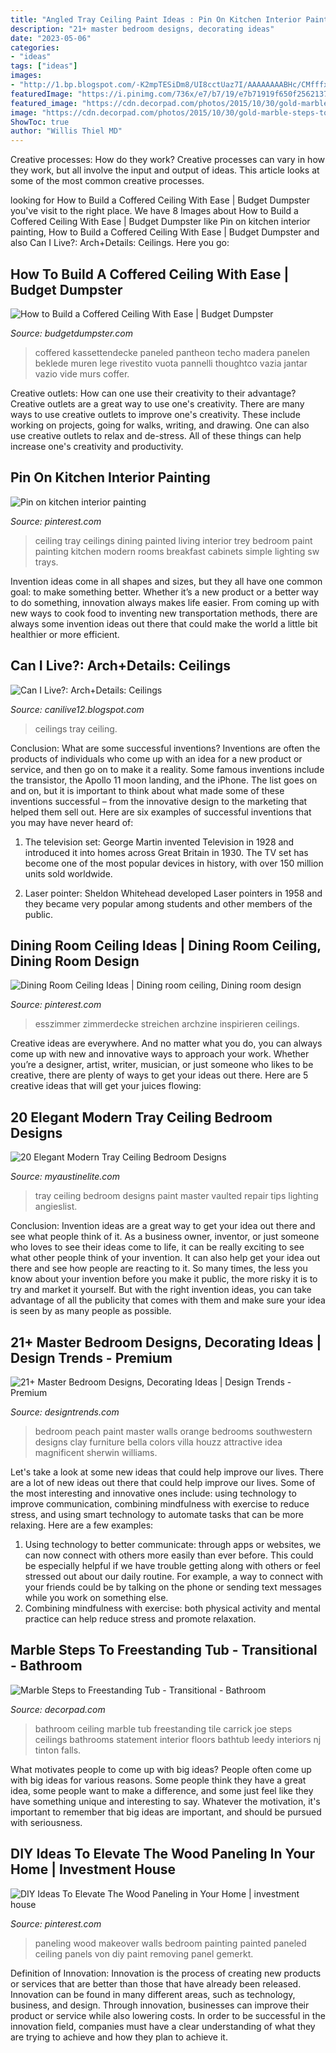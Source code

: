 ```yaml
---
title: "Angled Tray Ceiling Paint Ideas : Pin On Kitchen Interior Painting"
description: "21+ master bedroom designs, decorating ideas"
date: "2023-05-06"
categories:
- "ideas"
tags: ["ideas"]
images:
- "http://1.bp.blogspot.com/-K2mpTESiDm8/UI8cctUaz7I/AAAAAAAABHc/CMfffxoFEr4/s1600/roof19.jpg"
featuredImage: "https://i.pinimg.com/736x/e7/b7/19/e7b71919f650f256213764ac763ce038.jpg"
featured_image: "https://cdn.decorpad.com/photos/2015/10/30/gold-marble-steps-to-angled-tub-gray-geometric-wallpapered-ceiling.jpg"
image: "https://cdn.decorpad.com/photos/2015/10/30/gold-marble-steps-to-angled-tub-gray-geometric-wallpapered-ceiling.jpg"
ShowToc: true
author: "Willis Thiel MD"
---
```



Creative processes: How do they work?
Creative processes can vary in how they work, but all involve the input and output of ideas. This article looks at some of the most common creative processes.

	

		
looking for How to Build a Coffered Ceiling With Ease | Budget Dumpster you've visit to the right place. We have 8 Images about How to Build a Coffered Ceiling With Ease | Budget Dumpster like Pin on kitchen interior painting, How to Build a Coffered Ceiling With Ease | Budget Dumpster and also Can I Live?: Arch+Details: Ceilings. Here you go:
		
    
## How To Build A Coffered Ceiling With Ease | Budget Dumpster

<img loading=lazy src="https://www.budgetdumpster.com/blog/wp-content/uploads/2017/06/Coffered-Ceiling_example.jpg" onerror="this.onerror=null;this.src='https://tse1.mm.bing.net/th?id=OIP.PpIXivlUi6e9evMb6jzqpwHaE7&amp;pid=15.1';" alt="How to Build a Coffered Ceiling With Ease | Budget Dumpster">

_Source: budgetdumpster.com_

>coffered kassettendecke paneled pantheon techo madera panelen beklede muren lege rivestito vuota pannelli thoughtco vazia jantar vazio vide murs coffer. 

	

Creative outlets: How can one use their creativity to their advantage?
Creative outlets are a great way to use one's creativity. There are many ways to use creative outlets to improve one's creativity. These include working on projects, going for walks, writing, and drawing. One can also use creative outlets to relax and de-stress. All of these things can help increase one's creativity and productivity.

    
## Pin On Kitchen Interior Painting

<img loading=lazy src="https://i.pinimg.com/736x/e7/b7/19/e7b71919f650f256213764ac763ce038.jpg" onerror="this.onerror=null;this.src='https://tse4.mm.bing.net/th?id=OIP.Vt6a7Z3mH1JQQxgMEBL6cgHaLG&amp;pid=15.1';" alt="Pin on kitchen interior painting">

_Source: pinterest.com_

>ceiling tray ceilings dining painted living interior trey bedroom paint painting kitchen modern rooms breakfast cabinets simple lighting sw trays. 

	

Invention ideas come in all shapes and sizes, but they all have one common goal: to make something better. Whether it’s a new product or a better way to do something, innovation always makes life easier. From coming up with new ways to cook food to inventing new transportation methods, there are always some invention ideas out there that could make the world a little bit healthier or more efficient.

    
## Can I Live?: Arch+Details: Ceilings

<img loading=lazy src="http://1.bp.blogspot.com/-K2mpTESiDm8/UI8cctUaz7I/AAAAAAAABHc/CMfffxoFEr4/s1600/roof19.jpg" onerror="this.onerror=null;this.src='https://tse4.mm.bing.net/th?id=OIP.CGgeyXlhe_vfmRv1HlLU4QHaKu&amp;pid=15.1';" alt="Can I Live?: Arch+Details: Ceilings">

_Source: canilive12.blogspot.com_

>ceilings tray ceiling. 

	

Conclusion: What are some successful inventions?
Inventions are often the products of individuals who come up with an idea for a new product or service, and then go on to make it a reality. Some famous inventions include the transistor, the Apollo 11 moon landing, and the iPhone. The list goes on and on, but it is important to think about what made some of these inventions successful – from the innovative design to the marketing that helped them sell out. Here are six examples of successful inventions that you may have never heard of:
1. The television set: George Martin invented Television in 1928 and introduced it into homes across Great Britain in 1930. The TV set has become one of the most popular devices in history, with over 150 million units sold worldwide.

2. Laser pointer: Sheldon Whitehead developed Laser pointers in 1958 and they became very popular among students and other members of the public.

    
## Dining Room Ceiling Ideas | Dining Room Ceiling, Dining Room Design

<img loading=lazy src="https://i.pinimg.com/736x/90/6b/c9/906bc94b110554ddbc8b44203033ac2f.jpg" onerror="this.onerror=null;this.src='https://tse1.mm.bing.net/th?id=OIP.9Y_Q7EossG_JD72iY4NyXQAAAA&amp;pid=15.1';" alt="Dining Room Ceiling Ideas | Dining room ceiling, Dining room design">

_Source: pinterest.com_

>esszimmer zimmerdecke streichen archzine inspirieren ceilings. 

	

Creative ideas are everywhere. And no matter what you do, you can always come up with new and innovative ways to approach your work. Whether you’re a designer, artist, writer, musician, or just someone who likes to be creative, there are plenty of ways to get your ideas out there. Here are 5 creative ideas that will get your juices flowing: 

    
## 20 Elegant Modern Tray Ceiling Bedroom Designs

<img loading=lazy src="http://www.myaustinelite.com/wp-content/uploads/2015/01/nature-themed-tray-ceiling-bedroom.jpg" onerror="this.onerror=null;this.src='https://tse4.mm.bing.net/th?id=OIP.P3wrkn8JZq0otx3Czl68KgHaFj&amp;pid=15.1';" alt="20 Elegant Modern Tray Ceiling Bedroom Designs">

_Source: myaustinelite.com_

>tray ceiling bedroom designs paint master vaulted repair tips lighting angieslist. 

	

Conclusion: Invention ideas are a great way to get your idea out there and see what people think of it.
As a business owner, inventor, or just someone who loves to see their ideas come to life, it can be really exciting to see what other people think of your invention. It can also help get your idea out there and see how people are reacting to it. So many times, the less you know about your invention before you make it public, the more risky it is to try and market it yourself. But with the right invention ideas, you can take advantage of all the publicity that comes with them and make sure your idea is seen by as many people as possible.

    
## 21+ Master Bedroom Designs, Decorating Ideas | Design Trends - Premium

<img loading=lazy src="https://images.designtrends.com/wp-content/uploads/2016/04/21131145/Attractive-Wall-Paint-Idea-for-Master-Bedroom.jpg" onerror="this.onerror=null;this.src='https://tse3.mm.bing.net/th?id=OIP.3eS3cfKZ7Mnl1mto5f4WUQHaE8&amp;pid=15.1';" alt="21+ Master Bedroom Designs, Decorating Ideas | Design Trends - Premium">

_Source: designtrends.com_

>bedroom peach paint master walls orange bedrooms southwestern designs clay furniture bella colors villa houzz attractive idea magnificent sherwin williams. 

	

Let's take a look at some new ideas that could help improve our lives.
There are a lot of new ideas out there that could help improve our lives. Some of the most interesting and innovative ones include: using technology to improve communication, combining mindfulness with exercise to reduce stress, and using smart technology to automate tasks that can be more relaxing. Here are a few examples: 
1. Using technology to better communicate: through apps or websites, we can now connect with others more easily than ever before. This could be especially helpful if we have trouble getting along with others or feel stressed out about our daily routine. For example, a way to connect with your friends could be by talking on the phone or sending text messages while you work on something else. 
2. Combining mindfulness with exercise: both physical activity and mental practice can help reduce stress and promote relaxation.

    
## Marble Steps To Freestanding Tub - Transitional - Bathroom

<img loading=lazy src="https://cdn.decorpad.com/photos/2015/10/30/gold-marble-steps-to-angled-tub-gray-geometric-wallpapered-ceiling.jpg" onerror="this.onerror=null;this.src='https://tse4.mm.bing.net/th?id=OIP.vzlv6vIMu35mE-Ei2zOqswHaLN&amp;pid=15.1';" alt="Marble Steps to Freestanding Tub - Transitional - Bathroom">

_Source: decorpad.com_

>bathroom ceiling marble tub freestanding tile carrick joe steps ceilings bathrooms statement interior floors bathtub leedy interiors nj tinton falls. 

	

What motivates people to come up with big ideas?
People often come up with big ideas for various reasons. Some people think they have a great idea, some people want to make a difference, and some just feel like they have something unique and interesting to say. Whatever the motivation, it's important to remember that big ideas are important, and should be pursued with seriousness.

    
## DIY Ideas To Elevate The Wood Paneling In Your Home | Investment House

<img loading=lazy src="https://i.pinimg.com/736x/7a/e0/0e/7ae00eb75cad21f7a1b13e1560853049--angled-ceiling-bedroom-angled-ceilings.jpg?b=t" onerror="this.onerror=null;this.src='https://tse1.mm.bing.net/th?id=OIP.wZCoL3HTxmBIfcLPRxmaaAHaKX&amp;pid=15.1';" alt="DIY Ideas To Elevate The Wood Paneling in Your Home | investment house">

_Source: pinterest.com_

>paneling wood makeover walls bedroom painting painted paneled ceiling panels von diy paint removing panel gemerkt. 

	

Definition of Innovation:
Innovation is the process of creating new products or services that are better than those that have already been released. Innovation can be found in many different areas, such as technology, business, and design. Through innovation, businesses can improve their product or service while also lowering costs. In order to be successful in the innovation field, companies must have a clear understanding of what they are trying to achieve and how they plan to achieve it.

